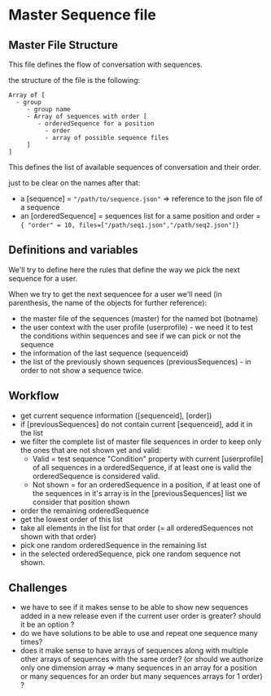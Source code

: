 # Master Sequence file

## Master File Structure

This file defines the flow of conversation with sequences.

the structure of the file is the following:

```
Array of [
  - group
     - group name
     - Array of sequences with order [
        - orderedSequence for a position 
          - order
          - array of possible sequence files
     ]
]
```

This defines the list of available sequences of conversation and their order.

just to be clear on the names after that:

* a [sequence] = `"/path/to/sequence.json"` => reference to the json file of a sequence
* an [orderedSequence] = sequences list for a same position and order = `{ "order" = 10, files=["/path/seq1.json","/path/seq2.json"]}`

## Definitions and variables

We'll try to define here the rules that define the way we pick the next sequence for a user.

When we try to get the next sequencee for a user we'll need (in parenthesis, the name of the objects for further reference):

* the master file of the sequences (master) for the named bot (botname)
* the user context with the user profile (userprofile) - we need it to test the conditions within sequences and see if we can pick or not the sequence
* the information of the last sequence (sequenceid)
* the list of the previously shown sequences (previousSequences) - in order to not show a sequence twice.


## Workflow

* get current sequence information ([sequenceid], [order])
* if [previousSequences] do not contain current [sequenceid], add it in the list
* we filter the complete list of master file sequences in order to keep only the ones that are not shown yet and valid:
    * Valid = test sequence "Condition" property with current [userprofile] of all sequences in a orderedSequence, if at least one is valid the orderedSequence is considered valid.
    * Not shown = for an orderedSequence in a position, if at least one of the sequences in it's array is in the [previousSequences] list we consider that position shown
* order the remaining orderedSequence
* get the lowest order of this list
* take all elements in the list for that order (= all orderedSequences not shown with that order)
* pick one random orderedSequence in the remaining list
* in the selected orderedSequence, pick one random sequence not shown.


## Challenges

* we have to see if it makes sense to be able to show new sequences added in a new release even if the current user order is greater? should it be an option ?
* do we have solutions to be able to use and repeat one sequence many times? 
* does it make sense to have arrays of sequences along with multiple other arrays of sequences with the same order? (or should we authorize only one dimension array => many sequences in an array for a position or many sequences for an order but many sequences arrays for 1 order) ?

